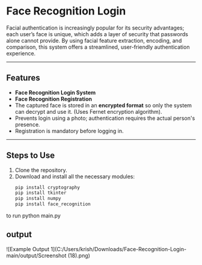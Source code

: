 # Face Recognition Login 

Facial authentication is increasingly popular for its security advantages; each user’s face is unique, which adds a layer of security that passwords alone cannot provide. By using facial feature extraction, encoding, and comparison, this system offers a streamlined, user-friendly authentication experience.

---

## Features
- **Face Recognition Login System**  
- **Face Recognition Registration**  
- The captured face is stored in an **encrypted format** so only the system can decrypt and use it. (Uses Fernet encryption algorithm).  
- Prevents login using a photo; authentication requires the actual person's presence.  
- Registration is mandatory before logging in.

---

## Steps to Use
1. Clone the repository.
2. Download and install all the necessary modules:
   ```bash
   pip install cryptography
   pip install tkinter
   pip install numpy
   pip install face_recognition
  to run python main.py

## output
 ![Example Output 1](C:/Users/krish/Downloads/Face-Recognition-Login-main/output/Screenshot (18).png)